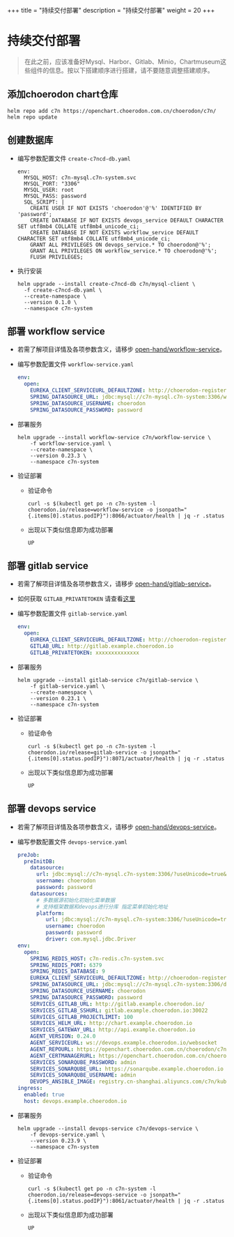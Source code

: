 +++
title = "持续交付部署"
description = "持续交付部署"
weight = 20
+++

# 持续交付部署

<blockquote class="warning">
在此之前，应该准备好Mysql、Harbor、Gitlab、Minio，Chartmuseum这些组件的信息。按以下搭建顺序进行搭建，请不要随意调整搭建顺序。
</blockquote>

## 添加choerodon chart仓库

```
helm repo add c7n https://openchart.choerodon.com.cn/choerodon/c7n/
helm repo update
```

## 创建数据库

- 编写参数配置文件 `create-c7ncd-db.yaml`

    ```
    env:
      MYSQL_HOST: c7n-mysql.c7n-system.svc
      MYSQL_PORT: "3306"
      MYSQL_USER: root
      MYSQL_PASS: password
      SQL_SCRIPT: |
        CREATE USER IF NOT EXISTS 'choerodon'@'%' IDENTIFIED BY 'password';
        CREATE DATABASE IF NOT EXISTS devops_service DEFAULT CHARACTER SET utf8mb4 COLLATE utf8mb4_unicode_ci;
        CREATE DATABASE IF NOT EXISTS workflow_service DEFAULT CHARACTER SET utf8mb4 COLLATE utf8mb4_unicode_ci;
        GRANT ALL PRIVILEGES ON devops_service.* TO choerodon@'%';
        GRANT ALL PRIVILEGES ON workflow_service.* TO choerodon@'%';
        FLUSH PRIVILEGES;
    ```

- 执行安装
  
    ```
    helm upgrade --install create-c7ncd-db c7n/mysql-client \
      -f create-c7ncd-db.yaml \
      --create-namespace \
      --version 0.1.0 \
      --namespace c7n-system
    ```

## 部署 workflow service
- 若需了解项目详情及各项参数含义，请移步 [open-hand/workflow-service](https://github.com/open-hand/workflow-service)。

- 编写参数配置文件 `workflow-service.yaml`

    ```yaml
    env:
      open:
        EUREKA_CLIENT_SERVICEURL_DEFAULTZONE: http://choerodon-register.c7n-system:8000/eureka/
        SPRING_DATASOURCE_URL: jdbc:mysql://c7n-mysql.c7n-system:3306/workflow_service?useUnicode=true&characterEncoding=utf-8&useSSL=false&useInformationSchema=true&remarks=true&serverTimezone=Asia/Shanghai
        SPRING_DATASOURCE_USERNAME: choerodon
        SPRING_DATASOURCE_PASSWORD: password
    ```

- 部署服务

    ```
    helm upgrade --install workflow-service c7n/workflow-service \
        -f workflow-service.yaml \
        --create-namespace \
        --version 0.23.3 \
        --namespace c7n-system
    ```

- 验证部署
  
  - 验证命令
  
    ```
    curl -s $(kubectl get po -n c7n-system -l choerodon.io/release=workflow-service -o jsonpath="{.items[0].status.podIP}"):8066/actuator/health | jq -r .status
    ```

  - 出现以下类似信息即为成功部署
  
    ```
    UP
    ```

## 部署 gitlab service
- 若需了解项目详情及各项参数含义，请移步 [open-hand/gitlab-service](https://github.com/open-hand/gitlab-service)。
- 如何获取 `GITLAB_PRIVATETOKEN` 请查看[这里](http://openforum.hand-china.com/t/topic/1155/2)
- 编写参数配置文件 `gitlab-service.yaml`

    ```yaml
    env:
      open:
        EUREKA_CLIENT_SERVICEURL_DEFAULTZONE: http://choerodon-register.c7n-system:8000/eureka/
        GITLAB_URL: http://gitlab.example.choerodon.io
        GITLAB_PRIVATETOKEN: xxxxxxxxxxxxxx
    ```

- 部署服务

    ```
    helm upgrade --install gitlab-service c7n/gitlab-service \
        -f gitlab-service.yaml \
        --create-namespace \
        --version 0.23.1 \
        --namespace c7n-system
    ```

- 验证部署

  - 验证命令
  
    ```
    curl -s $(kubectl get po -n c7n-system -l choerodon.io/release=gitlab-service -o jsonpath="{.items[0].status.podIP}"):8071/actuator/health | jq -r .status
    ```

  - 出现以下类似信息即为成功部署
  
    ```
    UP
    ```

## 部署 devops service
- 若需了解项目详情及各项参数含义，请移步 [open-hand/devops-service](https://github.com/open-hand/devops-service)。

- 编写参数配置文件 `devops-service.yaml`

    ```yaml
    preJob:
      preInitDB:
        datasource:
          url: jdbc:mysql://c7n-mysql.c7n-system:3306/?useUnicode=true&characterEncoding=utf-8&useSSL=false&useInformationSchema=true&remarks=true&serverTimezone=Asia/Shanghai
          username: choerodon
          password: password
        datasources:
          # 多数据源初始化初始化菜单数据  
          # 支持框架数据和devops进行分库 指定菜单初始化地址
          platform:
             url: jdbc:mysql://c7n-mysql.c7n-system:3306/?useUnicode=true&characterEncoding=utf-8&useSSL=false&useInformationSchema=true&remarks=true&serverTimezone=Asia/Shanghai
             username: choerodon
             password: password
             driver: com.mysql.jdbc.Driver
    env:
      open:
        SPRING_REDIS_HOST: c7n-redis.c7n-system.svc
        SPRING_REDIS_PORT: 6379
        SPRING_REDIS_DATABASE: 9
        EUREKA_CLIENT_SERVICEURL_DEFAULTZONE: http://choerodon-register.c7n-system:8000/eureka/
        SPRING_DATASOURCE_URL: jdbc:mysql://c7n-mysql.c7n-system:3306/devops_service?useUnicode=true&characterEncoding=utf-8&useSSL=false&useInformationSchema=true&remarks=true&serverTimezone=Asia/Shanghai
        SPRING_DATASOURCE_USERNAME: choerodon
        SPRING_DATASOURCE_PASSWORD: password
        SERVICES_GITLAB_URL: http://gitlab.example.choerodon.io/
        SERVICES_GITLAB_SSHURL: gitlab.example.choerodon.io:30022
        SERVICES_GITLAB_PROJECTLIMIT: 100
        SERVICES_HELM_URL: http://chart.example.choerodon.io
        SERVICES_GATEWAY_URL: http://api.example.choerodon.io
        AGENT_VERSION: 0.24.0
        AGENT_SERVICEURL: ws://devops.example.choerodon.io/websocket
        AGENT_REPOURL: https://openchart.choerodon.com.cn/choerodon/c7n/
        AGENT_CERTMANAGERURL: https://openchart.choerodon.com.cn/choerodon/c7n/on/c7n/
        SERVICES_SONARQUBE_PASSWORD: admin
        SERVICES_SONARQUBE_URL: https://sonarqube.example.choerodon.io
        SERVICES_SONARQUBE_USERNAME: admin
        DEVOPS_ANSIBLE_IMAGE: registry.cn-shanghai.aliyuncs.com/c7n/kubeadm-ha:0.1.3
    ingress:
      enabled: true
      host: devops.example.choerodon.io
    ```

- 部署服务

    ```
    helm upgrade --install devops-service c7n/devops-service \
        -f devops-service.yaml \
        --version 0.23.9 \
        --namespace c7n-system
    ```

- 验证部署

  - 验证命令
  
    ```
    curl -s $(kubectl get po -n c7n-system -l choerodon.io/release=devops-service -o jsonpath="{.items[0].status.podIP}"):8061/actuator/health | jq -r .status
    ```

  - 出现以下类似信息即为成功部署
  
    ```
    UP
    ```
